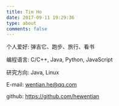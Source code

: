 ```yaml
---
title: Tim Ho
date: 2017-09-11 19:29:36
type: about
comments: false
---
```

个人爱好: 弹吉它、跑步、旅行、看书

编程语言: C/C++, Java, Python, JavaScript

研究方向: Java, Linux

E-mail: wentian.he@qq.com

github: https://github.com/hewentian
